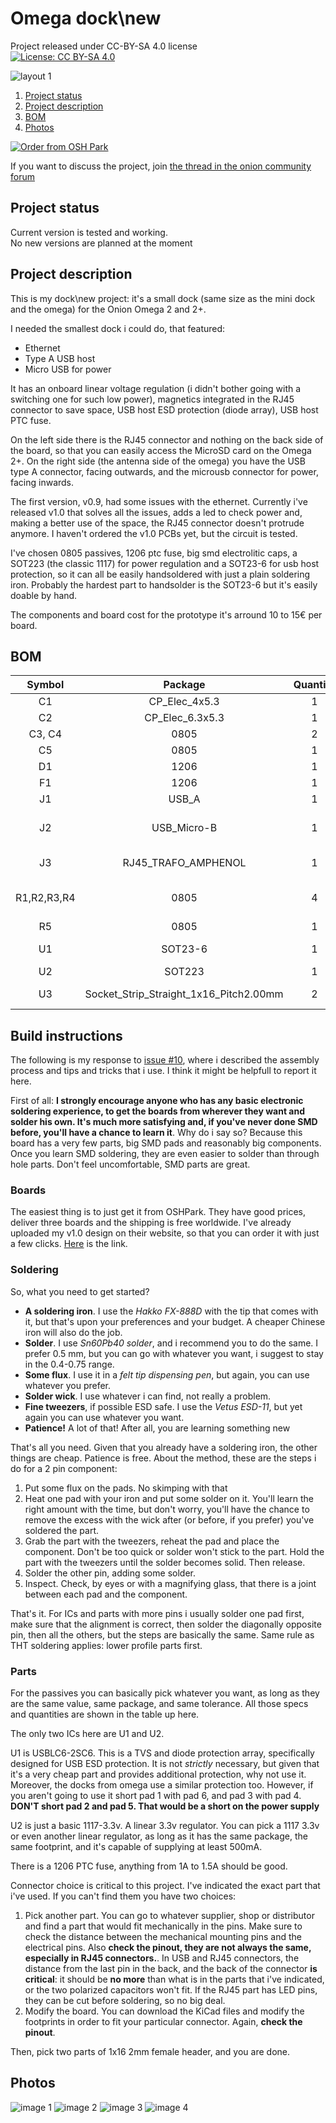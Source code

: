 # Omega dock\new

Project released under CC-BY-SA 4.0 license  
[![License: CC BY-SA 4.0](https://img.shields.io/badge/License-CC%20BY--SA%204.0-lightgrey.svg)](http://creativecommons.org/licenses/by-sa/4.0/)

![layout 1](/images/layout.jpg)

1. [Project status](#project-status)  
1. [Project description](#project-description)  
1. [BOM](#bom)  
1. [Photos](#photos) 

<a href="https://oshpark.com/shared_projects/xYpCcduu"><img src="https://oshpark.com/packs/media/images/badge-5f4e3bf4bf68f72ff88bd92e0089e9cf.png" alt="Order from OSH Park"></img></a>

If you want to discuss the project, join [the thread in the onion community forum](https://community.onion.io/topic/2284/my-omega-2-2-dock-new)

## Project status
Current version is tested and working.  
No new versions are planned at the moment

## Project description 
This is my dock\new project: it's a small dock (same size as the mini dock and the omega) for the Onion Omega 2 and 2+.

I needed the smallest dock i could do, that featured:

* Ethernet
* Type A USB host
* Micro USB for power

It has an onboard linear voltage regulation (i didn't bother going with a switching one for such low power), magnetics integrated in the RJ45 connector to save space, USB host ESD protection (diode array), USB host PTC fuse.

On the left side there is the RJ45 connector and nothing on the back side of the board, so that you can easily access the MicroSD card on the Omega 2+.
On the right side (the antenna side of the omega) you have the USB type A connector, facing outwards, and the microusb connector for power, facing inwards.

The first version, v0.9, had some issues with the ethernet. Currently i've released v1.0 that solves all the issues, adds a led to check power and, making a better use of the space, the RJ45 connector doesn't protrude anymore. I haven't ordered the v1.0 PCBs yet, but the circuit is tested.

I've chosen 0805 passives, 1206 ptc fuse, big smd electrolitic caps, a SOT223 (the classic 1117) for power regulation and a SOT23-6 for usb host protection, so it can all be easily handsoldered with just a plain soldering iron. Probably the hardest part to handsolder is the SOT23-6 but it's easily doable by hand.

The components and board cost for the prototype it's arround 10 to 15€ per board.

## BOM
|    Symbol   |                 Package                | Quantity |    Valore   |                          Note                          |
|:-----------:|:--------------------------------------:|:--------:|:-----------:|:------------------------------------------------------:|
| C1          | CP_Elec_4x5.3                          |     1    | 10uF        | 10V or higher                                          |
| C2          | CP_Elec_6.3x5.3                        |     1    | 100uF       | 10V or higher                                          |
| C3, C4      | 0805                                   |     2    | 100nF       |                                                        |
| C5          | 0805                                   |     1    | 1uF         |                                                        |
| D1          | 1206                                   |     1    | PWR         | Amber LED                                              |
| F1          | 1206                                   |     1    | 1.5A        | PTC Fuse                                               |
| J1          | USB_A                                  |     1    | USB_A       | MOLEX 67643-3910                                       |
| J2          | USB_Micro-B                            |     1    | USB_PWR     | ADAM TECH MCR-AB1-S-RA-SMT-CS1-TR                      |
| J3          | RJ45_TRAFO_AMPHENOL                    |     1    | RJ45-TRAFO  | AMPHENOL LMJ1598824110DT39                             |
| R1,R2,R3,R4 | 0805                                   |     4    | 50R         | Ethernet termination resistors: should be 1% or better |
| R5          | 0805                                   |     1    | 150R        |                                                        |
| U1          | SOT23-6                                |     1    | USBLC6-2SC6 |                                                        |
| U2          | SOT223                                 |     1    | AP111733    |                                                        |
| U3          | Socket_Strip_Straight_1x16_Pitch2.00mm |     2    | OMEGA_2_2+  | Two 2mm 1x16 strip connectors                          |

## Build instructions 
The following is my response to [issue #10](https://github.com/valerionew/omega-dock-new/issues/10), where i described the assembly process and tips and tricks that i use. I think it might be helpfull to report it here.

First of all: 
**I strongly encourage anyone who has any basic electronic soldering experience, to get the boards from wherever they want and solder his own. It's much more satisfying and, if you've never done SMD before, you'll have a chance to learn it**. 
Why do i say so? Because this board has a very few parts, big SMD pads and reasonably big components. Once you learn SMD soldering, they are even easier to solder than through hole parts. Don't feel uncomfortable, SMD parts are great.

### Boards
The easiest thing is to just get it from OSHPark. They have good prices, deliver three boards and the shipping is free worldwide. I've already uploaded my v1.0 design on their website, so that you can order it with just a few clicks.
[Here](https://oshpark.com/shared_projects/xYpCcduu) is the link.


### Soldering
So, what you need to get started? 
* **A soldering iron**. I use the *Hakko FX-888D* with the tip that comes with it, but that's upon your preferences and your budget. A cheaper Chinese iron will also do the job.
* **Solder**. I use *Sn60Pb40 solder*, and i recommend you to do the same. I prefer 0.5 mm, but you can go with whatever you want, i suggest to stay in the 0.4-0.75 range.
* **Some flux**. I use it in a *felt tip dispensing pen*, but again, you can use whatever you prefer.
* **Solder wick**. I use whatever i can find, not really a problem. 
* **Fine tweezers**, if possible ESD safe. I use the *Vetus ESD-11*, but yet again you can use whatever you want.
* **Patience!** A lot of that! After all, you are learning something new

That's all you need. Given that you already have a soldering iron, the other things are cheap. Patience is free.
About the method, these are the steps i do for a 2 pin component:
1. Put some flux on the pads. No skimping with that
1. Heat one pad with your iron and put some solder on it. You'll learn the right amount with the time, but don't worry, you'll have the chance to remove the excess with the wick after (or before, if you prefer) you've soldered the part. 
1. Grab the part with the tweezers, reheat the pad and place the component. Don't be too quick or solder won't stick to the part. Hold the part with the tweezers until the solder becomes solid. Then release.
1. Solder the other pin, adding some solder.
1. Inspect. Check, by eyes or with a magnifying glass, that there is a joint between each pad and the component.

That's it. For ICs and parts with more pins i usually solder one pad first, make sure that the alignment is correct, then solder the diagonally opposite pin, then all the others, but the steps are basically the same.
Same rule as THT soldering applies: lower profile parts first.

### Parts
For the passives you can basically pick whatever you want, as long as they are the same value, same package, and same tolerance. All those specs and quantities are shown in the table up here.

The only two ICs here are U1 and U2. 

U1 is USBLC6-2SC6. This is a TVS and diode protection array, specifically designed for USB ESD protection. It is not *strictly* necessary, but given that it's a very cheap part and provides additional protection, why not use it. Moreover, the docks from omega use a similar protection too. However, if you aren't going to use it short pad 1 with pad 6, and pad 3 with pad 4. **DON'T short pad 2 and pad 5. That would be a short on the power supply**

U2 is just a basic 1117-3.3v. A linear 3.3v regulator. You can pick a 1117 3.3v or even another linear regulator, as long as it has the same package, the same footprint, and it's capable of supplying at least 500mA.

There is a 1206 PTC fuse, anything from 1A to 1.5A should be good. 

Connector choice is critical to this project. I've indicated the exact part that i've used. If you can't find them you have two choices:
1. Pick another part. You can go to whatever supplier, shop or distributor and find a part that would fit mechanically in the pins. Make sure to check the distance between the mechanical mounting pins and the electrical pins. Also  **check the pinout, they are not always the same, especially in RJ45 connectors.**. 
In USB and RJ45 connectors, the distance from the last pin in the back, and the back of the connector **is critical**: it should be **no more** than what is in the parts that i've indicated, or the two polarized capacitors won't fit. If the RJ45 part has LED pins, they can be cut before soldering, so no big deal.
1. Modify the board. You can download the KiCad files and modify the footprints in order to fit your particular connector. Again,  **check the pinout**.

Then, pick two parts of 1x16 2mm female header, and you are done. 


## Photos
![image 1](/images/1.jpg)
![image 2](/images/2.jpg)
![image 3](/images/3.jpg)
![image 4](/images/4.jpg)
